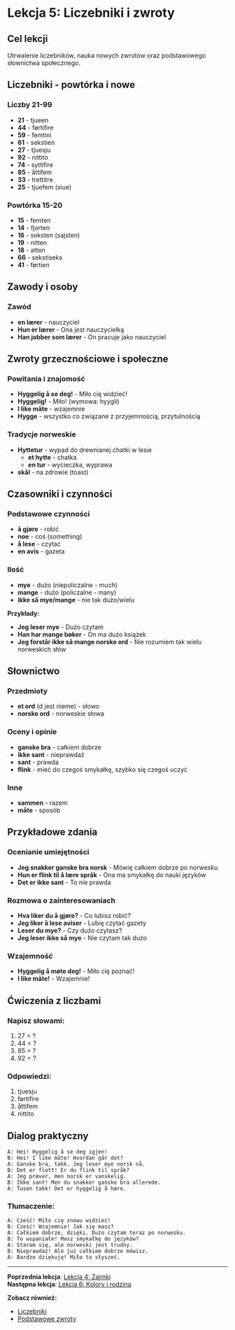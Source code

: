 # Lekcja 5: Liczebniki i zwroty

## Cel lekcji
Utrwalenie liczebników, nauka nowych zwrotów oraz podstawowego słownictwa społecznego.

## Liczebniki - powtórka i nowe

### Liczby 21-99
- **21** - tjueen
- **44** - førtifire  
- **59** - femtini
- **61** - sekstien
- **27** - tjuesju
- **92** - nittito
- **74** - syttifire
- **85** - åttifem
- **33** - trettitre
- **25** - tjuefem (siue)

### Powtórka 15-20
- **15** - femten
- **14** - fjorten
- **16** - seksten (sajsten)
- **19** - nitten
- **18** - atten
- **66** - sekstiseks
- **41** - førtien

## Zawody i osoby

### Zawód
- **en lærer** - nauczyciel
- **Hun er lærer** - Ona jest nauczycielką
- **Han jobber som lærer** - On pracuje jako nauczyciel

## Zwroty grzecznościowe i społeczne

### Powitania i znajomość
- **Hyggelig å se deg!** - Miło cię widzieć!
- **Hyggelig!** - Miło! (wymowa: hyygli)
- **I like måte** - wzajemnie
- **Hygge** - wszystko co związane z przyjemnością, przytulnością

### Tradycje norweskie
- **Hyttetur** - wypad do drewnianej chatki w lesie
  - **et hytte** - chatka
  - **en tur** - wycieczka, wyprawa
- **skål** - na zdrowie (toast)

## Czasowniki i czynności

### Podstawowe czynności
- **å gjøre** - robić
- **noe** - coś (something)
- **å lese** - czytać
- **en avis** - gazeta

### Ilość
- **mye** - dużo (niepoliczalne - much)
- **mange** - dużo (policzalne - many)
- **ikke så mye/mange** - nie tak dużo/wielu

**Przykłady:**
- **Jeg leser mye** - Dużo czytam
- **Han har mange bøker** - On ma dużo książek
- **Jeg forstår ikke så mange norske ord** - Nie rozumiem tak wielu norweskich słów

## Słownictwo

### Przedmioty
- **et ord** (d jest nieme) - słowo
- **norske ord** - norweskie słowa

### Oceny i opinie
- **ganske bra** - całkiem dobrze
- **ikke sant** - nieprawdaż
- **sant** - prawda
- **flink** - mieć do czegoś smykałkę, szybko się czegoś uczyć

### Inne
- **sammen** - razem
- **måte** - sposób

## Przykładowe zdania

### Ocenianie umiejętności
- **Jeg snakker ganske bra norsk** - Mówię całkiem dobrze po norwesku
- **Hun er flink til å lære språk** - Ona ma smykałkę do nauki języków
- **Det er ikke sant** - To nie prawda

### Rozmowa o zainteresowaniach
- **Hva liker du å gjøre?** - Co lubisz robić?
- **Jeg liker å lese aviser** - Lubię czytać gazety
- **Leser du mye?** - Czy dużo czytasz?
- **Jeg leser ikke så mye** - Nie czytam tak dużo

### Wzajemność
- **Hyggelig å møte deg!** - Miło cię poznać!
- **I like måte!** - Wzajemnie!

## Ćwiczenia z liczbami

### Napisz słowami:
1. 27 = ?
2. 44 = ?
3. 85 = ?
4. 92 = ?

### Odpowiedzi:
1. tjuesju
2. førtifire
3. åttifem
4. nittito

## Dialog praktyczny

```
A: Hei! Hyggelig å se deg igjen!
B: Hei! I like måte! Hvordan går det?
A: Ganske bra, takk. Jeg leser mye norsk nå.
B: Det er flott! Er du flink til språk?
A: Jeg prøver, men norsk er vanskelig.
B: Ikke sant! Men du snakker ganske bra allerede.
A: Tusen takk! Det er hyggelig å høre.
```

### Tłumaczenie:
```
A: Cześć! Miło cię znowu widzieć!
B: Cześć! Wzajemnie! Jak się masz?
A: Całkiem dobrze, dzięki. Dużo czytam teraz po norwesku.
B: To wspaniałe! Masz smykałkę do języków?
A: Staram się, ale norweski jest trudny.
B: Nieprawdaż! Ale już całkiem dobrze mówisz.
A: Bardzo dziękuję! Miło to słyszeć.
```

---
**Poprzednia lekcja**: [Lekcja 4: Zaimki](lekcja-04.md)  
**Następna lekcja**: [Lekcja 6: Kolory i rodzina](lekcja-06.md)

**Zobacz również:**
- [Liczebniki](../slownictwo/liczebniki.md)
- [Podstawowe zwroty](../slownictwo/podstawowe-zwroty.md)

